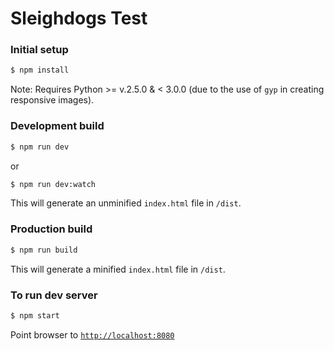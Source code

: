 # Sleighdogs Test

### Initial setup

```bash
$ npm install
```

Note: Requires Python >= v.2.5.0 & < 3.0.0 (due to the use of `gyp` in creating responsive images).

### Development build

```bash
$ npm run dev
```

or

```bash
$ npm run dev:watch
```

This will generate an unminified `index.html` file in `/dist`.

### Production build

```bash
$ npm run build
```

This will generate a minified `index.html` file in `/dist`.

### To run dev server

```bash
$ npm start
```

Point browser to [`http://localhost:8080`](http://localhost:8080)